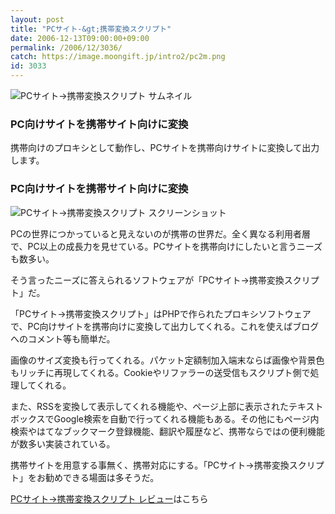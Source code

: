 ```yaml
---
layout: post
title: "PCサイト-&gt;携帯変換スクリプト"
date: 2006-12-13T09:00:00+09:00
permalink: /2006/12/3036/
catch: https://image.moongift.jp/intro2/pc2m.png
id: 3033
---
```

 ![PCサイト->携帯変換スクリプト サムネイル](https://image.moongift.jp/intro2/pc2m.t.png "PCサイト->携帯変換スクリプト サムネイル")
  

### PC向けサイトを携帯サイト向けに変換
  
携帯向けのプロキシとして動作し、PCサイトを携帯向けサイトに変換して出力します。  
<!--more-->  

### PC向けサイトを携帯サイト向けに変換
  

![PCサイト->携帯変換スクリプト スクリーンショット](https://image.moongift.jp/intro2/pc2m.png "PCサイト->携帯変換スクリプト スクリーンショット")

  

PCの世界につかっていると見えないのが携帯の世界だ。全く異なる利用者層で、PC以上の成長力を見せている。PCサイトを携帯向けにしたいと言うニーズも数多い。

  

そう言ったニーズに答えられるソフトウェアが「PCサイト-\>携帯変換スクリプト」だ。

  

「PCサイト-\>携帯変換スクリプト」はPHPで作られたプロキシソフトウェアで、PC向けサイトを携帯向けに変換して出力してくれる。これを使えばブログへのコメント等も簡単だ。

  

画像のサイズ変換も行ってくれる。パケット定額制加入端末ならば画像や背景色もリッチに再現してくれる。Cookieやリファラーの送受信もスクリプト側で処理してくれる。

  

また、RSSを変換して表示してくれる機能や、ページ上部に表示されたテキストボックスでGoogle検索を自動で行ってくれる機能もある。その他にもページ内検索やはてなブックマーク登録機能、翻訳や履歴など、携帯ならではの便利機能が数多い実装されている。

  

携帯サイトを用意する事無く、携帯対応にする。「PCサイト-\>携帯変換スクリプト」をお勧めできる場面は多そうだ。

  

[PCサイト-\>携帯変換スクリプト レビュー](http://oss.moongift.jp/review/i-3042.html)はこちら

